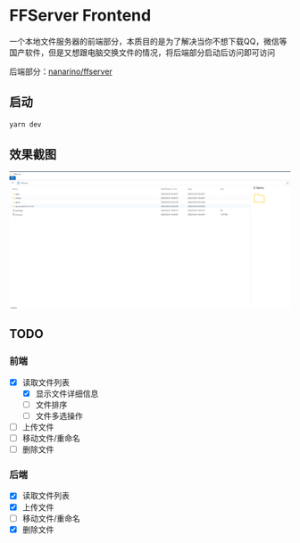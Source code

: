 # FFServer Frontend
一个本地文件服务器的前端部分，本质目的是为了解决当你不想下载QQ，微信等国产软件，但是又想跟电脑交换文件的情况，将后端部分启动后访问即可访问

后端部分：[nanarino/ffserver](https://github.com/nanarino/ffserver)

## 启动
```bash
yarn dev
```

## 效果截图

![image-20220322170942153](https://raw.githubusercontent.com/mowtwo/pic-go/main/markdown/image-20220322170942153.png)

## TODO

### 前端

- [x] 读取文件列表
  - [x] 显示文件详细信息
  - [ ] 文件排序
  - [ ] 文件多选操作
- [ ] 上传文件
- [ ] 移动文件/重命名
- [ ] 删除文件

### 后端

- [x] 读取文件列表
- [x] 上传文件
- [ ] 移动文件/重命名
- [x] 删除文件